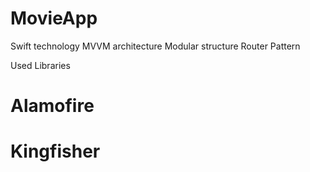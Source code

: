 # MovieApp

Swift technology
MVVM architecture
Modular structure
Router Pattern

Used Libraries
# Alamofire
# Kingfisher
